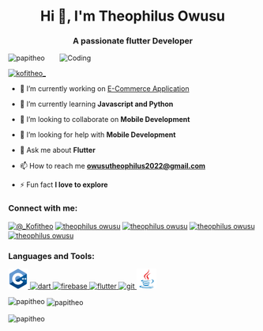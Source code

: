<h1 align="center">Hi 👋, I'm Theophilus Owusu</h1>
<h3 align="center">A passionate flutter Developer</h3>

<img align="right" alt="Coding" width="400" src="https://i.pinimg.com/originals/ef/2d/b0/ef2db0885d94fd149a4b7914923bb2a3.gif">

<p align="left"> <img src="https://komarev.com/ghpvc/?username=papitheo&label=Profile%20views&color=0e75b6&style=flat" alt="papitheo" /> </p>

<p align="left"> <a href="https://twitter.com/kofitheo_" target="blank"><img src="https://img.shields.io/twitter/follow/kofitheo_?logo=twitter&style=for-the-badge" alt="kofitheo_" /></a> </p>

- 🔭 I’m currently working on [E-Commerce Application](https://github.com/papitheo/my_edwom_project)

- 🌱 I’m currently learning **Javascript and Python**

- 👯 I’m looking to collaborate on **Mobile Development**

- 🤝 I’m looking for help with **Mobile Development**

- 💬 Ask me about **Flutter**

- 📫 How to reach me **owusutheophilus2022@gmail.com**

- ⚡ Fun fact **I love to explore**

<h3 align="left">Connect with me:</h3>
<p align="left">
<a href="https://twitter.com/kofitheo_" target="blank"><img align="center" src="https://raw.githubusercontent.com/rahuldkjain/github-profile-readme-generator/master/src/images/icons/Social/twitter.svg" alt="@_Kofitheo" height="30" width="40" /></a>
<a href="https://linkedin.com/in/theophilus owusu" target="blank"><img align="center" src="https://raw.githubusercontent.com/rahuldkjain/github-profile-readme-generator/master/src/images/icons/Social/linked-in-alt.svg" alt="theophilus owusu" height="30" width="40" /></a>
<a href="https://fb.com/theophilus owusu" target="blank"><img align="center" src="https://raw.githubusercontent.com/rahuldkjain/github-profile-readme-generator/master/src/images/icons/Social/facebook.svg" alt="theophilus owusu" height="30" width="40" /></a>
<a href="https://instagram.com/theophilus owusu" target="blank"><img align="center" src="https://raw.githubusercontent.com/rahuldkjain/github-profile-readme-generator/master/src/images/icons/Social/instagram.svg" alt="theophilus owusu" height="30" width="40" /></a>
<a href="https://www.leetcode.com/theophilus owusu" target="blank"><img align="center" src="https://raw.githubusercontent.com/rahuldkjain/github-profile-readme-generator/master/src/images/icons/Social/leet-code.svg" alt="theophilus owusu" height="30" width="40" /></a>
</p>

<h3 align="left">Languages and Tools:</h3>
<p align="left"> <a href="https://www.w3schools.com/cpp/" target="_blank" rel="noreferrer"> <img src="https://raw.githubusercontent.com/devicons/devicon/master/icons/cplusplus/cplusplus-original.svg" alt="cplusplus" width="40" height="40"/> </a> <a href="https://dart.dev" target="_blank" rel="noreferrer"> <img src="https://www.vectorlogo.zone/logos/dartlang/dartlang-icon.svg" alt="dart" width="40" height="40"/> </a> <a href="https://firebase.google.com/" target="_blank" rel="noreferrer"> <img src="https://www.vectorlogo.zone/logos/firebase/firebase-icon.svg" alt="firebase" width="40" height="40"/> </a> <a href="https://flutter.dev" target="_blank" rel="noreferrer"> <img src="https://www.vectorlogo.zone/logos/flutterio/flutterio-icon.svg" alt="flutter" width="40" height="40"/> </a> <a href="https://git-scm.com/" target="_blank" rel="noreferrer"> <img src="https://www.vectorlogo.zone/logos/git-scm/git-scm-icon.svg" alt="git" width="40" height="40"/> </a> <a href="https://www.java.com" target="_blank" rel="noreferrer"> <img src="https://raw.githubusercontent.com/devicons/devicon/master/icons/java/java-original.svg" alt="java" width="40" height="40"/> </a> </p>

<p><img align="left" src="https://github-readme-stats.vercel.app/api/top-langs?username=papitheo&show_icons=true&locale=en&layout=compact" alt="papitheo" /></p>

<p>&nbsp;<img align="center" src="https://github-readme-stats.vercel.app/api?username=papitheo&show_icons=true&locale=en" alt="papitheo" /></p>

<p><img align="center" src="https://github-readme-streak-stats.herokuapp.com/?user=papitheo&" alt="papitheo" /></p>
